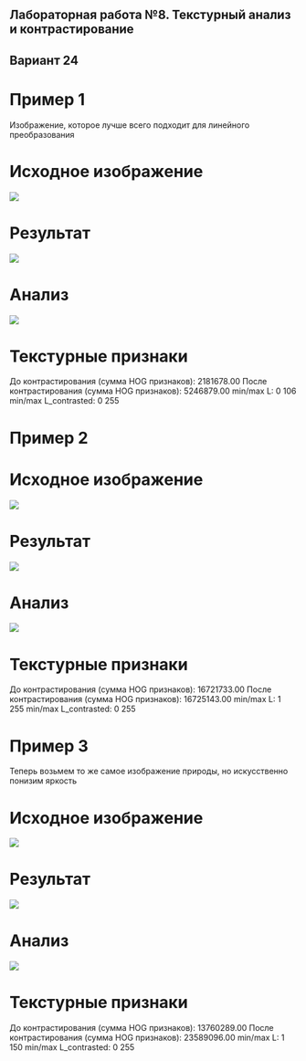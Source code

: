 ## Лабораторная работа №8. Текстурный анализ и контрастирование 

## Вариант 24

# Пример 1
Изображение, которое лучше всего подходит для линейного преобразования

# Исходное изображение
![](men_output/men_L_original.png)

# Результат
![](men_output/men_L_contrasted.png)

# Анализ
![](men_output/men_analysis.png)

# Текстурные признаки
До контрастирования (сумма HOG признаков): 2181678.00
После контрастирования (сумма HOG признаков): 5246879.00
min/max L: 0 106
min/max L_contrasted: 0 255


# Пример 2

# Исходное изображение
![](nature_output2/nature_L_original.png)  

# Результат
![](nature_output2/nature_L_contrasted.png)

# Анализ
![](nature_output2/nature_analysis.png)

# Текстурные признаки
До контрастирования (сумма HOG признаков): 16721733.00
После контрастирования (сумма HOG признаков): 16725143.00
min/max L: 1 255
min/max L_contrasted: 0 255



# Пример 3

Теперь возьмем то же самое изображение природы, но искусственно понизим яркость

# Исходное изображение
![](nature_output/nature_L_original.png)

# Результат
![](nature_output/nature_L_contrasted.png)

# Анализ
![](nature_output/nature_analysis.png)

# Текстурные признаки
До контрастирования (сумма HOG признаков): 13760289.00
После контрастирования (сумма HOG признаков): 23589096.00
min/max L: 1 150
min/max L_contrasted: 0 255